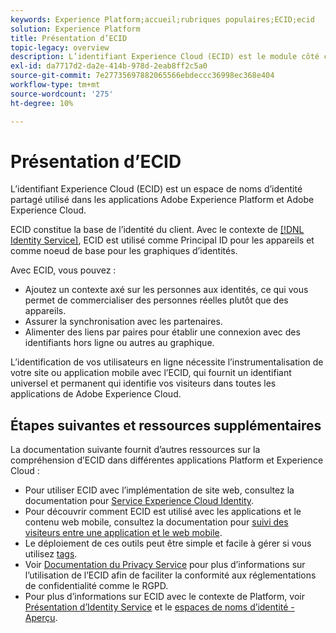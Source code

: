 ```yaml
---
keywords: Experience Platform;accueil;rubriques populaires;ECID;ecid
solution: Experience Platform
title: Présentation d’ECID
topic-legacy: overview
description: L’identifiant Experience Cloud (ECID) est le module côté client qui permet d’accéder à la gestion des identités et qui remplit trois fonctions Principales.
exl-id: da7717d2-da2e-414b-978d-2eab8ff2c5a0
source-git-commit: 7e27735697882065566ebdeccc36998ec368e404
workflow-type: tm+mt
source-wordcount: '275'
ht-degree: 10%

---
```


# Présentation d’ECID

L’identifiant Experience Cloud (ECID) est un espace de noms d’identité partagé utilisé dans les applications Adobe Experience Platform et Adobe Experience Cloud.

ECID constitue la base de l’identité du client. Avec le contexte de [[!DNL Identity Service]](./home.md), ECID est utilisé comme Principal ID pour les appareils et comme noeud de base pour les graphiques d’identités.

Avec ECID, vous pouvez :

* Ajoutez un contexte axé sur les personnes aux identités, ce qui vous permet de commercialiser des personnes réelles plutôt que des appareils.
* Assurer la synchronisation avec les partenaires.
* Alimenter des liens par paires pour établir une connexion avec des identifiants hors ligne ou autres au graphique.

L’identification de vos utilisateurs en ligne nécessite l’instrumentalisation de votre site ou application mobile avec l’ECID, qui fournit un identifiant universel et permanent qui identifie vos visiteurs dans toutes les applications de Adobe Experience Cloud.

## Étapes suivantes et ressources supplémentaires

La documentation suivante fournit d’autres ressources sur la compréhension d’ECID dans différentes applications Platform et Experience Cloud :

* Pour utiliser ECID avec l’implémentation de site web, consultez la documentation pour [Service Experience Cloud Identity](https://experienceleague.adobe.com/docs/id-service/using/home.html?lang=fr).
* Pour découvrir comment ECID est utilisé avec les applications et le contenu web mobile, consultez la documentation pour [suivi des visiteurs entre une application et le web mobile](https://experienceleague.adobe.com/docs/mobile-services/ios/sdk-reference-ios/hybrid-app.html?lang=en#sdk-reference-ios).
* Le déploiement de ces outils peut être simple et facile à gérer si vous utilisez [tags](../tags/home.md).
* Voir [Documentation du Privacy Service](../privacy-service/identity-data.md) pour plus d’informations sur l’utilisation de l’ECID afin de faciliter la conformité aux réglementations de confidentialité comme le RGPD.
* Pour plus d’informations sur ECID avec le contexte de Platform, voir [Présentation d’Identity Service](./home.md) et le [espaces de noms d’identité - Aperçu](./namespaces.md).